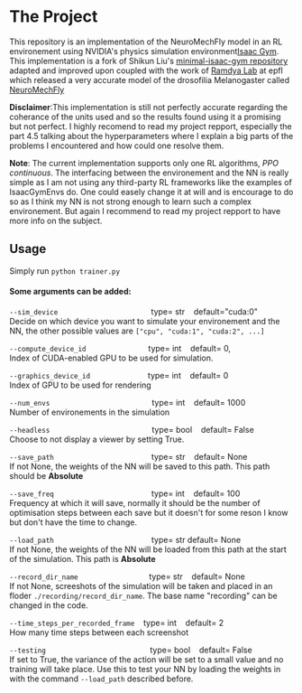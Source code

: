# The Project 

This repository is an implementation of the NeuroMechFly model in an RL environement using NVIDIA's physics simulation environment[Isaac Gym](https://developer.nvidia.com/isaac-gym). This implementation is a fork of Shikun Liu's [minimal-isaac-gym repository](https://github.com/lorenmt/minimal-isaac-gym) adapted and improved upon coupled with the work of [Ramdya Lab](https://www.epfl.ch/labs/ramdya-lab/) at epfl which released a very accurate model of the drosofilia Melanogaster called [NeuroMechFly](https://www.nature.com/articles/s41592-022-01466-7) 


**Disclaimer**:This implementation is still not perfectly accurate regarding the coherance of the units used and so the results found using it a promising but not perfect. I highly recomend to read my project repport, especially the part 4.5 talking about the hyperparameters where I explain a big parts of the problems I encountered and how could one resolve them. 

**Note**: The current implementation supports only one RL algorithms, *PPO continuous*. The interfacing between the environement and the NN  is really simple as I am not using any third-party RL frameworks like the examples of IsaacGymEnvs do. One could easely change it at will and is encourage to do so as I think my NN is not strong enough to learn such a complex environement. But again I recommend to read my project repport to have more info on the subject. 

## Usage

Simply run `python trainer.py`

#### Some arguments can be added:

`--sim_device`&nbsp;&nbsp;&nbsp;&nbsp;&nbsp;&nbsp;&nbsp;&nbsp;&nbsp;&nbsp;&nbsp;&nbsp;&nbsp;&nbsp;&nbsp;&nbsp;&nbsp;&nbsp;&nbsp;&nbsp;&nbsp;&nbsp;&nbsp;&nbsp;&nbsp;&nbsp;&nbsp;&nbsp;&nbsp;&nbsp;&nbsp;&nbsp;&nbsp;&nbsp;&nbsp;&nbsp;&nbsp;&nbsp;&nbsp;&nbsp;&nbsp;&nbsp;type= str&nbsp;&nbsp;&nbsp;&nbsp;default="cuda:0"    
Decide on which device you want to simulate your environement and the NN, the other possible values are `["cpu", "cuda:1", "cuda:2", ...]`

`--compute_device_id`&nbsp;&nbsp;&nbsp;&nbsp;&nbsp;&nbsp;&nbsp;&nbsp;&nbsp;&nbsp;&nbsp;&nbsp;&nbsp;&nbsp;&nbsp;&nbsp;&nbsp;&nbsp;&nbsp;&nbsp;&nbsp;&nbsp;&nbsp;&nbsp;&nbsp;&nbsp;&nbsp;&nbsp;type= int&nbsp;&nbsp;&nbsp;&nbsp;default= 0,        
Index of CUDA-enabled GPU to be used for simulation.
      
`--graphics_device_id`&nbsp;&nbsp;&nbsp;&nbsp;&nbsp;&nbsp;&nbsp;&nbsp;&nbsp;&nbsp;&nbsp;&nbsp;&nbsp;&nbsp;&nbsp;&nbsp;&nbsp;&nbsp;&nbsp;&nbsp;&nbsp;&nbsp;&nbsp;&nbsp;&nbsp;&nbsp;type= int&nbsp;&nbsp;&nbsp;&nbsp;default= 0
<Br>Index of GPU to be used for rendering    

`--num_envs`&nbsp;&nbsp;&nbsp;&nbsp;&nbsp;&nbsp;&nbsp;&nbsp;&nbsp;&nbsp;&nbsp;&nbsp;&nbsp;&nbsp;&nbsp;&nbsp;&nbsp;&nbsp;&nbsp;&nbsp;&nbsp;&nbsp;&nbsp;&nbsp;&nbsp;&nbsp;&nbsp;&nbsp;&nbsp;&nbsp;&nbsp;&nbsp;&nbsp;&nbsp;&nbsp;&nbsp;&nbsp;&nbsp;&nbsp;&nbsp;&nbsp;&nbsp;&nbsp;&nbsp;&nbsp;&nbsp;type= int&nbsp;&nbsp;&nbsp;&nbsp;default= 1000        
Number of environements in the simulation 

`--headless`&nbsp;&nbsp;&nbsp;&nbsp;&nbsp;&nbsp;&nbsp;&nbsp;&nbsp;&nbsp;&nbsp;&nbsp;&nbsp;&nbsp;&nbsp;&nbsp;&nbsp;&nbsp;&nbsp;&nbsp;&nbsp;&nbsp;&nbsp;&nbsp;&nbsp;&nbsp;&nbsp;&nbsp;&nbsp;&nbsp;&nbsp;&nbsp;&nbsp;&nbsp;&nbsp;&nbsp;&nbsp;&nbsp;&nbsp;&nbsp;&nbsp;&nbsp;&nbsp;&nbsp;&nbsp;&nbsp;type= bool&nbsp;&nbsp;&nbsp;&nbsp;default= False       
Choose to not display a viewer by setting True.  

`--save_path`&nbsp;&nbsp;&nbsp;&nbsp;&nbsp;&nbsp;&nbsp;&nbsp;&nbsp;&nbsp;&nbsp;&nbsp;&nbsp;&nbsp;&nbsp;&nbsp;&nbsp;&nbsp;&nbsp;&nbsp;&nbsp;&nbsp;&nbsp;&nbsp;&nbsp;&nbsp;&nbsp;&nbsp;&nbsp;&nbsp;&nbsp;&nbsp;&nbsp;&nbsp;&nbsp;&nbsp;&nbsp;&nbsp;&nbsp;&nbsp;&nbsp;&nbsp;&nbsp;&nbsp;type= str&nbsp;&nbsp;&nbsp;&nbsp;default= None        
If not None, the weights of the NN will be saved to this path. This path should be **Absolute**

`--save_freq`&nbsp;&nbsp;&nbsp;&nbsp;&nbsp;&nbsp;&nbsp;&nbsp;&nbsp;&nbsp;&nbsp;&nbsp;&nbsp;&nbsp;&nbsp;&nbsp;&nbsp;&nbsp;&nbsp;&nbsp;&nbsp;&nbsp;&nbsp;&nbsp;&nbsp;&nbsp;&nbsp;&nbsp;&nbsp;&nbsp;&nbsp;&nbsp;&nbsp;&nbsp;&nbsp;&nbsp;&nbsp;&nbsp;&nbsp;&nbsp;&nbsp;&nbsp;&nbsp;&nbsp;type= int&nbsp;&nbsp;&nbsp;&nbsp;default= 100         
Frequency at which it will save, normally it should be the number of optimisation steps between each save but it doesn't for some reson I know but don't have the time to change.  

`--load_path`&nbsp;&nbsp;&nbsp;&nbsp;&nbsp;&nbsp;&nbsp;&nbsp;&nbsp;&nbsp;&nbsp;&nbsp;&nbsp;&nbsp;&nbsp;&nbsp;&nbsp;&nbsp;&nbsp;&nbsp;&nbsp;&nbsp;&nbsp;&nbsp;&nbsp;&nbsp;&nbsp;&nbsp;&nbsp;&nbsp;&nbsp;&nbsp;&nbsp;&nbsp;&nbsp;&nbsp;&nbsp;&nbsp;&nbsp;&nbsp;&nbsp;&nbsp;&nbsp;&nbsp;type= str    default= None   
If not None, the weights of the NN will be loaded from this path at the start of the simulation. This path is **Absolute**

`--record_dir_name`&nbsp;&nbsp;&nbsp;&nbsp;&nbsp;&nbsp;&nbsp;&nbsp;&nbsp;&nbsp;&nbsp;&nbsp;&nbsp;&nbsp;&nbsp;&nbsp;&nbsp;&nbsp;&nbsp;&nbsp;&nbsp;&nbsp;&nbsp;&nbsp;&nbsp;&nbsp;&nbsp;&nbsp;&nbsp;&nbsp;&nbsp;&nbsp;type= str&nbsp;&nbsp;&nbsp;&nbsp;default= None
<Br>If not None, screeshots of the simulation will be taken and placed in an floder `./recording/record_dir_name`. The base name "recording" can be changed in the code.

`--time_steps_per_recorded_frame`&nbsp;&nbsp;&nbsp;&nbsp;type= int&nbsp;&nbsp;&nbsp;&nbsp;default= 2
<Br>How many time steps between each screenshot 

`--testing`&nbsp;&nbsp;&nbsp;&nbsp;&nbsp;&nbsp;&nbsp;&nbsp;&nbsp;&nbsp;&nbsp;&nbsp;&nbsp;&nbsp;&nbsp;&nbsp;&nbsp;&nbsp;&nbsp;&nbsp;&nbsp;&nbsp;&nbsp;&nbsp;&nbsp;&nbsp;&nbsp;&nbsp;&nbsp;&nbsp;&nbsp;&nbsp;&nbsp;&nbsp;&nbsp;&nbsp;&nbsp;&nbsp;&nbsp;&nbsp;&nbsp;&nbsp;&nbsp;&nbsp;&nbsp;&nbsp;&nbsp;type= bool&nbsp;&nbsp;&nbsp;&nbsp;default= False
<Br>If set to True, the variance of the action will be set to a small value and no training will take place. Use this to test your NN by loading the weights in with the command `--load_path` described before.


